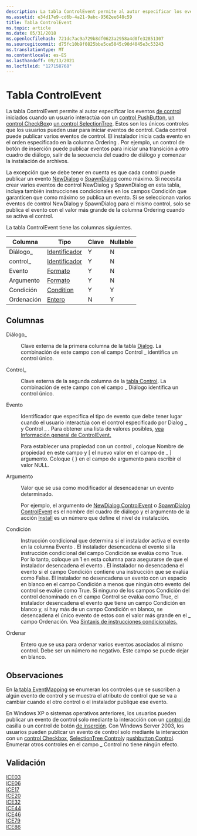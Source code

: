 ```yaml
---
description: La tabla ControlEvent permite al autor especificar los eventos de control iniciados cuando un usuario interactúa con un control PushButton, un control CheckBox o un control SelectionTree.
ms.assetid: e34d17e9-cd6b-4a21-9abc-9562ee648c59
title: Tabla ControlEvent
ms.topic: article
ms.date: 05/31/2018
ms.openlocfilehash: 721dc7ac9a729b8df0623a2958a4d0fe32851307
ms.sourcegitcommit: d75fc10b9f0825bbe5ce5045c90d4045e3c53243
ms.translationtype: MT
ms.contentlocale: es-ES
ms.lasthandoff: 09/13/2021
ms.locfileid: "127158768"
---
```

# <a name="controlevent-table"></a>Tabla ControlEvent

La tabla ControlEvent permite al autor especificar los eventos [de control](control-events.md) iniciados cuando un usuario interactúa con un [control PushButton,](pushbutton-control.md) [un control CheckBox](checkbox-control.md)o [un control SelectionTree](selectiontree-control.md). Estos son los únicos controles que los usuarios pueden usar para iniciar eventos de control. Cada control puede publicar varios eventos de control. El instalador inicia cada evento en el orden especificado en la columna Ordering . Por ejemplo, un control de botón de inserción puede publicar eventos para iniciar una transición a otro cuadro de diálogo, salir de la secuencia del cuadro de diálogo y comenzar la instalación de archivos.

La excepción que se debe tener en cuenta es que cada control puede publicar un evento [NewDialog](newdialog-controlevent.md) o [SpawnDialog](spawndialog-controlevent.md) como máximo. Si necesita crear varios eventos de control NewDialog y SpawnDialog en esta tabla, incluya también instrucciones condicionales en los campos Condición que garanticen que como máximo se publica un evento. Si se seleccionan varios eventos de control NewDialog y SpawnDialog para el mismo control, solo se publica el evento con el valor más grande de la columna Ordering cuando se activa el control.

La tabla ControlEvent tiene las columnas siguientes.



| Columna    | Tipo                         | Clave | Nullable |
|-----------|------------------------------|-----|----------|
| Diálogo\_  | [Identificador](identifier.md) | Y   | N        |
| control\_ | [Identificador](identifier.md) | Y   | N        |
| Evento     | [Formato](formatted.md)   | Y   | N        |
| Argumento  | [Formato](formatted.md)   | Y   | N        |
| Condición | [Condition](condition.md)   | Y   | Y        |
| Ordenación  | [Entero](integer.md)       | N   | Y        |



 

## <a name="columns"></a>Columnas

<dl> <dt>

<span id="Dialog_"></span><span id="dialog_"></span><span id="DIALOG_"></span>Diálogo\_
</dt> <dd>

Clave externa de la primera columna de la tabla [Dialog](dialog-table.md). La combinación de este campo con el campo Control \_ identifica un control único.

</dd> <dt>

<span id="Control_"></span><span id="control_"></span><span id="CONTROL_"></span>Control\_
</dt> <dd>

Clave externa de la segunda columna de la [tabla Control](control-table.md). La combinación de este campo con el campo \_ Diálogo identifica un control único.

</dd> <dt>

<span id="Event"></span><span id="event"></span><span id="EVENT"></span>Evento
</dt> <dd>

Identificador que especifica el tipo de evento que debe tener lugar cuando el usuario interactúa con el control especificado por Dialog \_ y Control \_ . Para obtener una lista de valores posibles, [vea Información general de ControlEvent.](controlevent-overview.md)

Para establecer una propiedad con un control , coloque Nombre de propiedad en este campo y \[ el nuevo valor en el campo de \_ \] argumento. Coloque { } en el campo de argumento para escribir el valor NULL.

</dd> <dt>

<span id="Argument"></span><span id="argument"></span><span id="ARGUMENT"></span>Argumento
</dt> <dd>

Valor que se usa como modificador al desencadenar un evento determinado.

Por ejemplo, el argumento de [NewDialog ControlEvent](newdialog-controlevent.md) o [SpawnDialog ControlEvent](spawndialog-controlevent.md) es el nombre del cuadro de diálogo y el argumento de la acción [Install](install-action.md) es un número que define el nivel de instalación.

</dd> <dt>

<span id="Condition"></span><span id="condition"></span><span id="CONDITION"></span>Condición
</dt> <dd>

Instrucción condicional que determina si el instalador activa el evento en la columna Evento . El instalador desencadena el evento si la instrucción condicional del campo Condición se evalúa como True. Por lo tanto, coloque un 1 en esta columna para asegurarse de que el instalador desencadena el evento . El instalador no desencadena el evento si el campo Condición contiene una instrucción que se evalúa como False. El instalador no desencadena un evento con un espacio en blanco en el campo Condición a menos que ningún otro evento del control se evalúe como True. Si ninguno de los campos Condición del control denominado en el campo Control se evalúa como True, el instalador desencadena el evento que tiene un campo Condición en blanco y, si hay más de un campo Condición en blanco, se desencadena el único evento de estos con el valor más grande en el \_ campo Ordenación. Vea [Sintaxis de instrucciones condicionales.](conditional-statement-syntax.md)

</dd> <dt>

<span id="Ordering"></span><span id="ordering"></span><span id="ORDERING"></span>Ordenar
</dt> <dd>

Entero que se usa para ordenar varios eventos asociados al mismo control. Debe ser un número no negativo. Este campo se puede dejar en blanco.

</dd> </dl>

## <a name="remarks"></a>Observaciones

En [la tabla EventMapping](eventmapping-table.md) se enumeran los controles que se suscriben a algún evento de control y se muestra el atributo de control que se va a cambiar cuando el otro control o el instalador publique ese evento.

En Windows XP o sistemas operativos anteriores, los usuarios pueden publicar un evento de control solo mediante la interacción con un [control de](checkbox-control.md) casilla o un control de botón [de inserción](pushbutton-control.md). Con Windows Server 2003, los usuarios pueden publicar un evento de control solo mediante la interacción con un [control Checkbox](checkbox-control.md), [SelectionTree Control](selectiontree-control.md)y [pushbutton Control](pushbutton-control.md). Enumerar otros controles en el campo \_ Control no tiene ningún efecto.

## <a name="validation"></a>Validación

<dl>

[ICE03](ice03.md)  
[ICE06](ice06.md)  
[ICE17](ice17.md)  
[ICE20](ice20.md)  
[ICE32](ice32.md)  
[ICE44](ice44.md)  
[ICE46](ice46.md)  
[ICE79](ice79.md)  
[ICE86](ice86.md)  
</dl>

 

 



